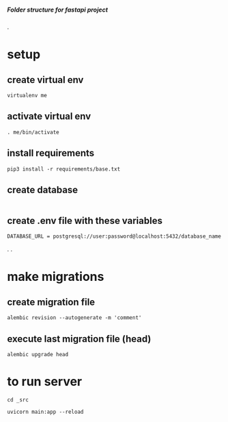 ##### Folder structure for fastapi project


.
# setup

## create virtual env
```
virtualenv me
```

## activate virtual env
```
. me/bin/activate
```

## install requirements
```
pip3 install -r requirements/base.txt
```


## create database
```
```

## create .env file with these variables
```
DATABASE_URL = postgresql://user:password@localhost:5432/database_name
```


.
.



# make migrations

## create migration file
```
alembic revision --autogenerate -m 'comment'
```
## execute last migration file (head)
```
alembic upgrade head
```


# to run server
```
cd _src

uvicorn main:app --reload
```

